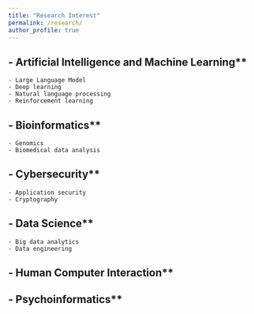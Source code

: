 ```yaml
---
title: "Research Interest"
permalink: /research/
author_profile: true
---
```



## - Artificial Intelligence and Machine Learning**
    - Large Language Model
    - Deep learning
    - Natural language processing
    - Reinforcement learning

## - Bioinformatics**
	- Genomics
	- Biomedical data analysis

## - Cybersecurity**
	- Application security
	- Cryptography

## - Data Science**
    - Big data analytics
    - Data engineering

## - Human Computer Interaction**

## - Psychoinformatics**
